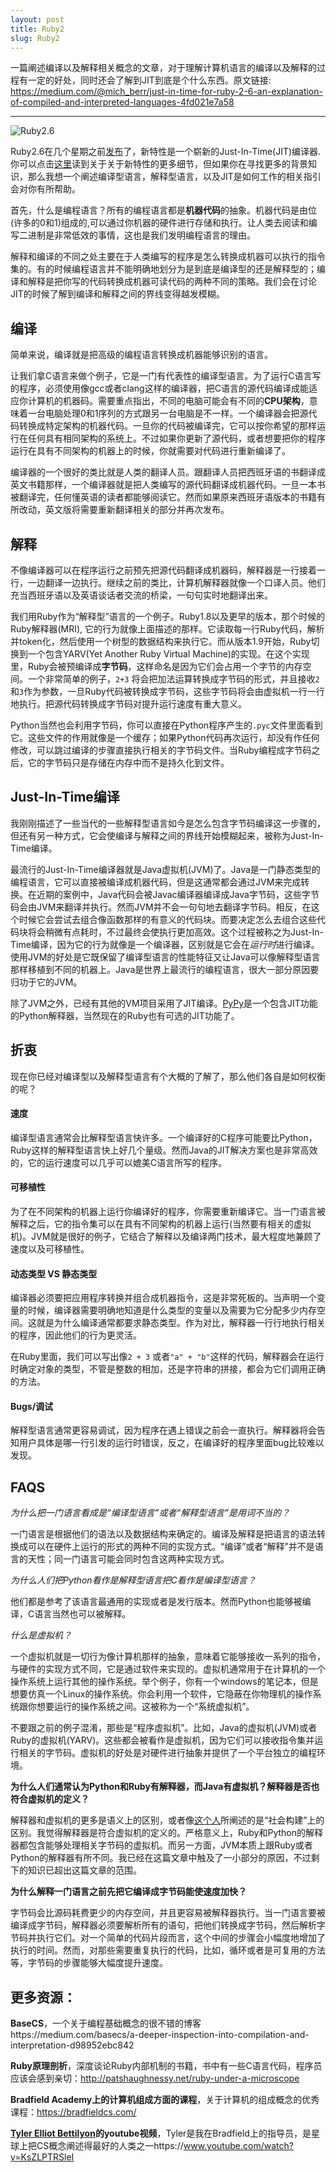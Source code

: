 ```yaml
---
layout: post
title: Ruby2
slug: Ruby2
---
```

一篇阐述编译以及解释相关概念的文章，对于理解计算机语言的编译以及解释的过程有一定的好处，同时还会了解到JIT到底是个什么东西。原文链接: https://medium.com/@mich_berr/just-in-time-for-ruby-2-6-an-explanation-of-compiled-and-interpreted-languages-4fd021e7a58

-------------------------------------------------------------------------------

![Ruby2.6](https://cdn-images-1.medium.com/max/1600/0*NMklqW9FGidfEbXC.png)

Ruby2.6在几个星期之前[发布](https://www.ruby-lang.org/en/news/2018/12/25/ruby-2-6-0-released/)了，新特性是一个崭新的Just-In-Time(JIT)编译器. 你可以点击[这里](https://medium.com/square-corner-blog/rubys-new-jit-91a5c864dd10)读到关于关于新特性的更多细节，但如果你在寻找更多的背景知识，那么我想一个阐述编译型语言，解释型语言，以及JIT是如何工作的相关指引会对你有所帮助。

首先，什么是编程语言？所有的编程语言都是**机器代码**的抽象。机器代码是由位(许多的0和1)组成的,可以通过你机器的硬件进行存储和执行。让人类去阅读和编写二进制是非常低效的事情，这也是我们发明编程语言的理由。

解释和编译的不同之处主要在于人类编写的程序是怎么转换成机器可以执行的指令集的。有的时候编程语言并不能明确地划分为是到底是编译型的还是解释型的；编译和解释是把你写的代码转换成机器可读代码的两种不同的策略。我们会在讨论JIT的时候了解到编译和解释之间的界线变得越发模糊。

## 编译

简单来说，编译就是把高级的编程语言转换成机器能够识别的语言。

让我们拿C语言来做个例子，它是一门有代表性的编译型语言。为了运行C语言写的程序，必须使用像gcc或者clang这样的编译器，把C语言的源代码编译成能适应你计算机的机器码。需要重点指出，不同的电脑可能会有不同的**CPU架构**，意味着一台电脑处理0和1序列的方式跟另一台电脑是不一样。一个编译器会把源代码转换成特定架构的机器代码。一旦你的代码被编译完，它可以按你希望的那样运行在任何具有相同架构的系统上。不过如果你更新了源代码，或者想要把你的程序运行在具有不同架构的机器上的时候，你就需要对代码进行重新编译了。

编译器的一个很好的类比就是人类的翻译人员。跟翻译人员把西班牙语的书翻译成英文书籍那样，一个编译器就是把人类编写的源代码翻译成机器代码。一旦一本书被翻译完，任何懂英语的读者都能够阅读它。然而如果原来西班牙语版本的书籍有所改动，英文版将需要重新翻译相关的部分并再次发布。

## 解释

不像编译器可以在程序运行之前预先把源代码翻译成机器码，解释器是一行接着一行，一边翻译一边执行。继续之前的类比，计算机解释器就像一个口译人员。他们充当西班牙语以及英语谈话者交流的桥梁，一句句实时地翻译出来。

我们用Ruby作为“解释型”语言的一个例子。Ruby1.8以及更早的版本，那个时候的Ruby解释器(MRI), 它的行为就像上面描述的那样。它读取每一行Ruby代码，解析并token化，然后使用一个树型的数据结构来执行它。而从版本1.9开始，Ruby切换到一个包含YARV(Yet Another Ruby Virtual Machine)的实现。在这个实现里，Ruby会被预编译成**字节码**，这样命名是因为它们会占用一个字节的内存空间。一个非常简单的例子，`2+3` 将会把加法运算转换成字节码的形式，并且接收`2`和`3`作为参数，一旦Ruby代码被转换成字节码，这些字节码将会由虚拟机一行一行地执行。把源代码转换成字节码对提升运行速度有重大意义。

Python当然也会利用字节码，你可以直接在Python程序产生的`.pyc`文件里面看到它。这些文件的作用就像是一个缓存；如果Python代码再次运行，却没有作任何修改，可以跳过编译的步骤直接执行相关的字节码文件。当Ruby编程成字节码之后，它的字节码只是存储在内存中而不是持久化到文件。

## Just-In-Time编译

我刚刚描述了一些当代的一些解释型语言如今是怎么包含字节码编译这一步骤的，但还有另一种方式，它会使编译与解释之间的界线开始模糊起来，被称为Just-In-Time编译。

最流行的Just-In-Time编译器就是Java虚拟机(JVM)了。Java是一门静态类型的编程语言，它可以直接被编译成机器代码，但是这通常都会通过JVM来完成转换。在近期的案例中，Java代码会被Javac编译器编译成Java字节码，这些字节码会由JVM来翻译并执行。然而JVM并不会一句句地去翻译字节码。相反，在这个时候它会尝试去组合像函数那样的有意义的代码块。而要决定怎么去组合这些代码块将会稍微有点耗时，不过最终会使执行更加高效。这个过程被称之为Just-In-Time编译，因为它的行为就像是一个编译器，区别就是它会在*运行时*进行编译。使用JVM的好处是它既保留了编译型语言的性能特征又让Java可以像解释型语言那样移植到不同的机器上。Java是世界上最流行的编程语言，很大一部分原因要归功于它的JVM。

除了JVM之外，已经有其他的VM项目采用了JIT编译。[PyPy](https://pypy.org/)是一个包含JIT功能的Python解释器，当然现在的Ruby也有可选的JIT功能了。

## 折衷

现在你已经对编译型以及解释型语言有个大概的了解了，那么他们各自是如何权衡的呢？

#### 速度

编译型语言通常会比解释型语言快许多。一个编译好的C程序可能要比Python，Ruby这样的解释型语言快上好几个量级。然而Java的JIT解决方案也是非常高效的，它的运行速度可以几乎可以媲美C语言所写的程序。

#### 可移植性

为了在不同架构的机器上运行你编译好的程序，你需要重新编译它。当一门语言被解释之后，它的指令集可以在具有不同架构的机器上运行(当然要有相关的虚拟机)。JVM就是很好的例子，它结合了解释以及编译两门技术，最大程度地兼顾了速度以及可移植性。

#### 动态类型 VS 静态类型

编译器必须要把应用程序转换并组合成机器指令，这是非常死板的。当声明一个变量的时候，编译器需要明确地知道是什么类型的变量以及需要为它分配多少内存空间。这就是为什么编译通常都要求静态类型。作为对比，解释器一行行地执行相关的程序，因此他们的行为更灵活。

在Ruby里面，我们可以写出像`2 + 3` 或者`"a" + "b"`这样的代码，解释器会在运行时确定对象的类型，不管是整数的相加，还是字符串的拼接，都会为它们调用正确的方法。

#### Bugs/调试

解释型语言通常更容易调试，因为程序在遇上错误之前会一直执行。解释器将会告知用户具体是哪一行引发的运行时错误，反之，在编译好的程序里面bug比较难以发现。

## FAQS

*为什么把一门语言看成是“编译型语言”或者“解释型语言”是用词不当的？*

一门语言是根据他们的语法以及数据结构来确定的。编译及解释是把语言的语法转换成可以在硬件上运行的形式的两种不同的实现方式。“编译”或者“解释”并不是语言的天性；同一门语言可能会同时包含这两种实现方式。

*为什么人们把Python看作是解释型语言把C看作是编译型语言？*

他们都是参考了该语言最通用的实现或者是发行版本。然而Python也能够被编译，C语言当然也可以被解释。

*什么是虚拟机？*

一个虚拟机就是一切行为像计算机那样的抽象，意味着它能够接收一系列的指令，与硬件的实现方式不同，它是通过软件来实现的。虚拟机通常用于在计算机的一个操作系统上运行其他的操作系统。举个例子，你有一个windows的笔记本，但是想要仿真一个Linux的操作系统。你会利用一个软件，它隐蔽在你物理机的操作系统跟你想要运行的操作系统之间。这被称为一个“系统虚拟机”。

不要跟之前的例子混淆，那些是“程序虚拟机”。比如，Java的虚拟机(JVM)或者Ruby的虚拟机(YARV)。这些都会被看作是虚拟机，因为它们可以接收指令集并运行相关的字节码。虚拟机的好处是对硬件进行抽象并提供了一个平台独立的编程环境。

**为什么人们通常认为Python和Ruby有解释器，而Java有虚拟机？解释器是否也符合虚拟机的定义？**

解释器和虚拟机的更多是语义上的区别，或者像[这个人](https://news.ycombinator.com/item?id=8559085)所阐述的是“社会构建”上的区别。我觉得解释器是符合虚拟机的定义的。严格意义上，Ruby和Python的解释器都包含能够处理相关字节码的虚拟机。而另一方面，JVM本质上跟Ruby或者Python的解释器有所不同。我已经在这篇文章中触及了一小部分的原因，不过剩下的知识已超出这篇文章的范围。

**为什么解释一门语言之前先把它编译成字节码能使速度加快？**

字节码会比源码耗费更少的内存空间，并且更容易被解释器执行。当一门语言要被编译成字节码，解释器必须要解析所有的语句，把他们转换成字节码，然后解析字节码并执行它们。对一个简单的代码片段而言，这个中间的步骤会小幅度地增加了执行的时间。然而，对那些需要重复执行的代码，比如，循环或者是可复用的方法等，字节码的步骤能够大幅度提升速度。

## 更多资源：

**BaseCS**，一个关于编程基础概念的很不错的博客https://medium.com/basecs/a-deeper-inspection-into-compilation-and-interpretation-d98952ebc842

**Ruby原理剖析**，深度谈论Ruby内部机制的书籍，书中有一些C语言代码，程序员应该会感到亲切：http://patshaughnessy.net/ruby-under-a-microscope

**Bradfield Academy上的计算机组成方面的课程**，关于计算机的组成概念的优秀课程：https://bradfieldcs.com/

**[Tyler Elliot Bettilyon](https://medium.com/@TebbaVonMathenstien)的youtube视频**，Tyler是我在Bradfield上的指导员，是星球上把CS概念阐述得最好的人类之一https://www.youtube.com/watch?v=KsZLPTRSleI


